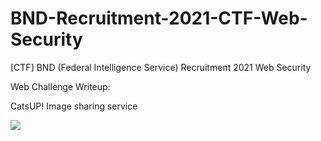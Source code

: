 # BND-Recruitment-2021-CTF-Web-Security

[CTF] BND (Federal Intelligence Service) Recruitment 2021 Web Security

Web Challenge Writeup:

CatsUP! Image sharing service

<img src="https://github.com/DejanJS/BND-Recruitment-2021-CTF-Web-Security/blob/main/CatsUP!%20Image%20sharing%20service/screenshots/bnd_logo.png"/>
